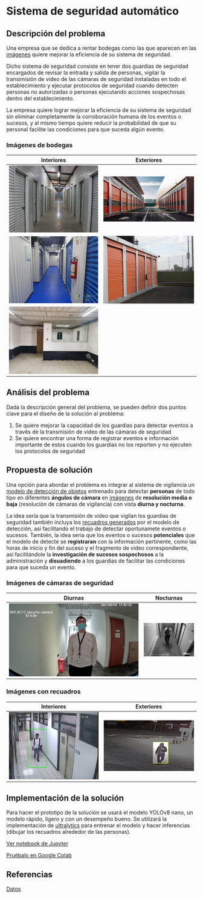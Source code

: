 # Sistema de seguridad automático

## Descripción del problema

Una empresa que se dedica a rentar bodegas como las que aparecen en las [imágenes](#imágenes-de-bodegas) quiere mejorar la eficiencia de su sistema de seguridad. 

Dicho sistema de seguridad consiste en tener dos guardias de seguridad encargados de revisar la entrada y salida de personas, vigilar la transimisión de video de las cámaras de seguridad instaladas en todo el establecimiento y ejecutar protocolos de seguridad cuando detecten personas no autorizadas o personas ejecutando acciones sospechosas dentro del establecimiento.

La empresa quiere lograr mejorar la eficiencia de su sistema de seguridad sin eliminar completamente la corroboración humana de los eventos o sucesos, y al mismo tiempo quiere reducir la probabilidad de que su personal facilite las condiciones para que suceda algún evento.

### Imágenes de bodegas

| Interiores | Exteriores |
| --- | --- |
| ![Bodegas 1](img/bodegas/bodegas-1.jpg) | ![Bodegas 2](img/bodegas/bodegas-2.jpg) |
| ![Bodegas 3](img/bodegas/bodegas-3.jpg) | ![Bodegas 4](img/bodegas/bodegas-4.jpg) |
| ![Bodegas 5](img/bodegas/bodegas-5.jpg) |   |

## Análisis del problema

Dada la descripción general del problema, se pueden definir dos puntos clave para el diseño de la solución al problema:

1. Se quiere mejorar la capacidad de los guardias para detectar eventos a través de la transmisión de video de las cámaras de seguridad
2. Se quiere encontrar una forma de registrar eventos e información importante de estos cuando los guardias no los reporten y no ejecuten los protocolos de seguridad

## Propuesta de solución

Una opción para abordar el problema es integrar al sistema de vigilancia un [modelo de detección de objetos]() entrenado para detectar **personas** de todo tipo en diferentes **ángulos de cámara** en [imágenes](#imágenes-de-cámaras-de-seguridad) de **resolución media o baja** (resolución de cámaras de vigilancia) con vista **diurna y nocturna**. 

La idea sería que la transmisión de video que vigilan los guardias de seguridad también incluya los [recuadros generados](#imágenes-con-recuadros) por el modelo de detección, así facilitando el trabajo de detectar oportunamete eventos o sucesos. También, la idea seria que los eventos o sucesos **potenciales** que el modelo de detecte se **registraran** con la información pertinente, como las horas de inicio y fin del suceso y el fragmento de video correspondiente, así facilitándole la **investigación de sucesos sospechosos** a la administración y **disuadiendo** a los guardias de facilitar las condiciones para que suceda un evento.

### Imágenes de cámaras de seguridad

| Diurnas | Nocturnas |
| ------- | --------- |
| ![Imagen diurna 1](img/cam-seguridad/imagen-diurna.jpg) | ![Imagen nocturna 1](img/cam-seguridad/imagen-nocturna.jpeg) |

### Imágenes con recuadros

| Interiores | Exteriores |
| ---------- | ---------- |
| ![Detección 1](img/cam-seguridad/ejemplo-inferencia-1.jpg) | ![alt text](img/cam-seguridad/ejemplo-inferencia-2.png) |

## Implementación de la solución

Para hacer el prototipo de la solución se usará el modelo YOLOv8 nano, un modelo rápido, ligero y con un desempeño bueno. Se utilizará la implementación de [ultralytics](https://github.com/ultralytics/ultralytics) para entrenar el modelo y hacer inferencias (dibujar los recuadros alrededor de las personas).

[Ver notebook de Jupyter]()

[Pruébalo en Google Colab]()

## Referencias

[Datos](https://universe.roboflow.com/dongguk-university-v2wxu/camera-calibration/browse?queryText=&pageSize=50&startingIndex=0&browseQuery=true)
